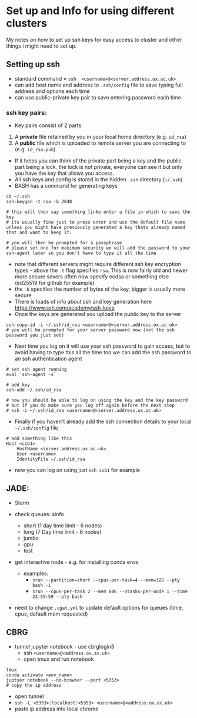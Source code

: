 # Set up and Info for using different clusters 

My notes on how to set up ssh keys for easy access to cluster and other things i might need to set up. 

## Setting up ssh 

- standard command = `ssh  <username>@<server.address.ox.ac.uk>`
- can add host name and address to `.ssh/config` file to save typing full address and options each time 
- can use public-private key pair to save entering password each time 

### ssh key pairs: 

- Key pairs consist of 2 parts 
1. A **private** file retained by you in your local home directory (e.g. `id_rsa`)
2. A **public** file which is uploaded to remote server you are connecting to (e.g. `id_rsa.pub`) 

- If it helps you can think of the private part being a key and the public part being a lock, the lock is not private, everyone can see it but only you have the key that allows you access.
- All ssh keys and config is stored in the hidden `.ssh` directory (`~/.ssh`)
- BASH has a command for generating keys 
```
cd ~/.ssh
ssh-keygen -t rsa -b 2048

# this will then say something linke enter a file in which to save the key
# its usually fine just to press enter and use the default file name unless you might have previously generated a key thats already named that and want to keep it.

# you will then be prompted for a passphrase
# please set one for maximum security we will add the password to your ssh-agent later so you don't have to type it all the time 
```

- note that different servers might require different ssh key encryption types - above the `-t` flag specifies `rsa`. This is now fairly old and newer more secure severs often now specify ecdsa  or something else (ed25519 for github for example)
- the `-b` specifies the number of bytes of the key, bigger is usually more secure  
- There is loads of info about ssh and key generation here https://www.ssh.com/academy/ssh-keys
- Once the keys are generated you upload the public key to the server 
```
ssh-copy-id -i ~/.ssh/id_rsa <username>@<server.address.ox.ac.uk>
# you will be prompted for your server password now (not the ssh password you just set)
```
- Next time you log on it will use your ssh password to gain access, but to avoid having to type this all the time too we can add the ssh password to an ssh authentication agent 
```
# set ssh agent running 
eval `ssh-agent -s`

# add key 
ssh-add ~/.ssh/id_rsa

# now you should be able to log on using the key and the key password
# but if you do make sure you log off again before the next step  
# ssh -i ~/.ssh/id_rsa <username>@<server.address.ox.ac.uk>            
```
- Finally if you haven't already add the ssh connection details to your local `~/.ssh/config` file 
```
# add something like this 
Host <ccb1>
    HostName <server.address.ox.ac.uk>
    User <username>
    IdentityFile ~/.ssh/id_rsa
```
- now you can log on using just `ssh ccb1` for example


## JADE: 
- Slurm 
- check queues: sinfo 
    - short (1 day time limit - 6 nodes)
    - long (7 Day time limit - 6 nodes)
    - jumbo 
    - gpu 
    - test

- get interactive node - e.g. for installing conda envs 
    - examples:
        - `srun --partition=short --cpus-per-task=4 --mem=32G --pty bash -i`
        - `srun --cpus-per-task 2 --mem 64G --ntasks-per-node 1 --time 23:59:59 --pty bash`
     
- need to change `.cgat.yml` to update default options for queues (time, cpus, default mem requested)

## CBRG
- tunnel jupyter notebook - use cbrglogin3 
    - ssh `<username>@<address.ox.ac.uk>`
    - open tmux and run notebook
```
tmux
conda activate <env_name>
juptyer notebook --no-browser --port <5353>
# copy the ip address
```
  - open tunnel 
  - `ssh -L <5353>:localhost:<5353> <username>@<address.ox.ac.uk>`
  - paste ip address into local chrome 


